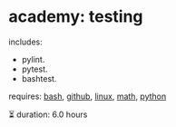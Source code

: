 # academy: testing

includes:
- pylint.
- pytest.
- bashtest.

requires: [bash](./bash.md), [github](./github.md), [linux](./linux.md), [math](./math.md), [python](./python.md)

⏳ duration: 6.0 hours

